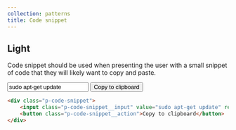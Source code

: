 ```yaml
---
collection: patterns
title: Code snippet
---
```


## Light

Code snippet should be used when presenting the user with a small snippet of code that they will likely want to copy and paste.

<div class="p-code-snippet">
    <input class="p-code-snippet__input" value="sudo apt-get update" readonly="readonly">
    <button class="p-code-snippet__action">Copy to clipboard</button>
</div>

```html
<div class="p-code-snippet">
    <input class="p-code-snippet__input" value="sudo apt-get update" readonly="readonly">
    <button class="p-code-snippet__action">Copy to clipboard</button>
</div>
```
